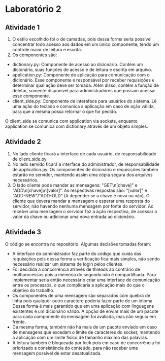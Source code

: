 # Laboratório 2

## Atividade 1
1. O estilo escolhido foi o de camadas, pois dessa forma seria possível concentrar todo acesso aos dados em um único componente, tendo um controle maior de leitura e escrita.
2. Os componentes são:
  * dictionary.py: Componente de acesso ao dicionário. Contém um dicionário, suas funções de acesso e de leitura e escrita em arquivo.
  * application.py: Componente de aplicação para comunicação com o dicionário. Esse componente é responsável por receber requisições e determinar qual ação deve ser tomada. Além disso, contém a função de deletar, somente disponível para administradores que possam acessar esse componente.
  * client_side.py: Componente de interaface para usuários do sistema. Lê uma ação do teclado e comunica a aplicação em caso de ação válida, para que a mesma possa retornar o que for pedido.

O client_side se comunica com application via sockets, enquanto application se comunica com dictionary através de um objeto simples.

## Atividade 2
1. No lado cliente ficará a interface de cada usuário, de responsabilidade de client_side.py
2. No lado servido ficará a interface do administrador, de responsabilidade de application.py. Os componentes de dicionário e requisições também estarão no servidor, mantendo assim uma cópia segura dos arquivos necessários.
3. O lado cliente pode mandar as mensagens: "GET\n[chave]" e "ADD\n[chave]\n[valor]". As respectivas respostas são: "[valor]" e "ADD-NEW"/"ADD-OLD" (A depender se a chave é nova ou não). O cliente que deverá mandar a mensagem e esperar uma resposta do servidor, não havendo nenhuma mensagem por fonte do servidor. Ao receber uma mensagem o servidor faz a ação respectiva, de acessar o valor da chave ou adicionar uma nova entrada ao dicionário.

## Atividade 3
O código se encontra no repositório. Algumas decisões tomadas foram:
* A interface do administrador faz parte do código que cuida das requisições pois dessa forma a verificação fica mais simples, não sendo necessário realizar um sistema de login pelos clientes.
* Foi decidida a concorrência através de threads ao contrário de multiprocessos pois a memória do segundo não é compartilhada. Para implementar seria então necessário criar uma interface de comunicação entre os processos, o que complicaria a aplicação mais do que o objetivo do trabalho.
* Os componentes de uma mensagem são separados com quebra de linha pois qualquer outro caractere poderia fazer parte de um idioma. Dessa forma é mais garantido que em uma aplicação com linguagens existentes é um dicionário válido. A opção de enviar mais de um pacote para cada componente da mensagem foi avaliada, mas não seguiu em frente.
* Da mesma forma, também não há mais de um pacote enviado em caso de mensagens que excedam o limite de caracteres do socket, mantendo a aplicação com um limite físico de tamanho máximo das palavras.
* A leitura também é bloqueada por lock pois em caso de concorrência foi priorizado a consistência do conteúdo, para não receber uma mensagem possível de estar desatualizada.

